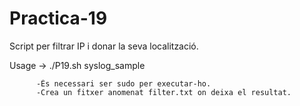 # Practica-19
Script per filtrar IP i donar la seva localització.

Usage -> ./P19.sh syslog_sample
          
          -És necessari ser sudo per executar-ho.
          -Crea un fitxer anomenat filter.txt on deixa el resultat.
